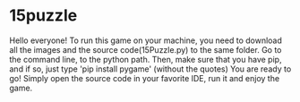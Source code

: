 # 15puzzle
Hello everyone!
To run this game on your machine, you need to download all the images and the source code(15Puzzle.py) to the same folder.
Go to the command line, to the python path. Then, make sure that you have pip, and if so, just type 'pip install pygame' (without the quotes)
You are ready to go! Simply open the source code in your favorite IDE, run it and enjoy the game.
